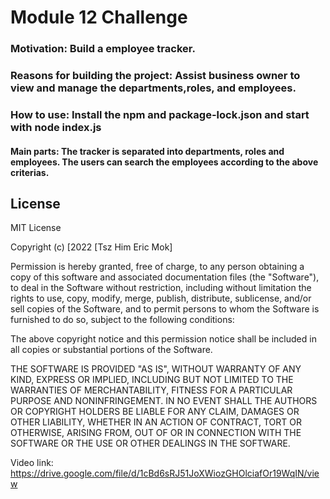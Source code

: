# Module 12 Challenge
### Motivation: Build a employee tracker.

### Reasons for building the project: Assist business owner to view and manage the departments,roles, and employees.

### How to use: Install the npm and package-lock.json and start with node index.js

#### Main parts: The tracker is separated into departments, roles and employees. The users can search the employees according to the above criterias.

## License
MIT License

Copyright (c) [2022 [Tsz Him Eric Mok]

Permission is hereby granted, free of charge, to any person obtaining a copy
of this software and associated documentation files (the "Software"), to deal
in the Software without restriction, including without limitation the rights
to use, copy, modify, merge, publish, distribute, sublicense, and/or sell
copies of the Software, and to permit persons to whom the Software is
furnished to do so, subject to the following conditions:

The above copyright notice and this permission notice shall be included in all
copies or substantial portions of the Software.

THE SOFTWARE IS PROVIDED "AS IS", WITHOUT WARRANTY OF ANY KIND, EXPRESS OR
IMPLIED, INCLUDING BUT NOT LIMITED TO THE WARRANTIES OF MERCHANTABILITY,
FITNESS FOR A PARTICULAR PURPOSE AND NONINFRINGEMENT. IN NO EVENT SHALL THE
AUTHORS OR COPYRIGHT HOLDERS BE LIABLE FOR ANY CLAIM, DAMAGES OR OTHER
LIABILITY, WHETHER IN AN ACTION OF CONTRACT, TORT OR OTHERWISE, ARISING FROM,
OUT OF OR IN CONNECTION WITH THE SOFTWARE OR THE USE OR OTHER DEALINGS IN THE
SOFTWARE.

Video link: https://drive.google.com/file/d/1cBd6sRJ51JoXWiozGHOlciafOr19WqIN/view